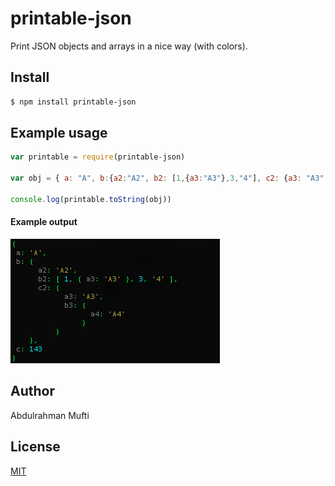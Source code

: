 # printable-json


Print JSON objects and arrays in a nice way (with colors).

## Install

```sh
$ npm install printable-json
```

## Example usage

```js
var printable = require(printable-json)

var obj = { a: "A", b:{a2:"A2", b2: [1,{a3:"A3"},3,"4"], c2: {a3: "A3",b3: {a4: "A4"}}}, c: 143}

console.log(printable.toString(obj))
```
#### Example output

![alt text](https://raw.githubusercontent.com/aboodmufti/printable-json/master/example.png )


## Author

Abdulrahman Mufti

## License

[MIT](LICENSE)
